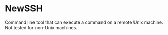 # NewSSH
Command line tool that can execute a command on a remote Unix machine. Not tested for non-Unix machines.
